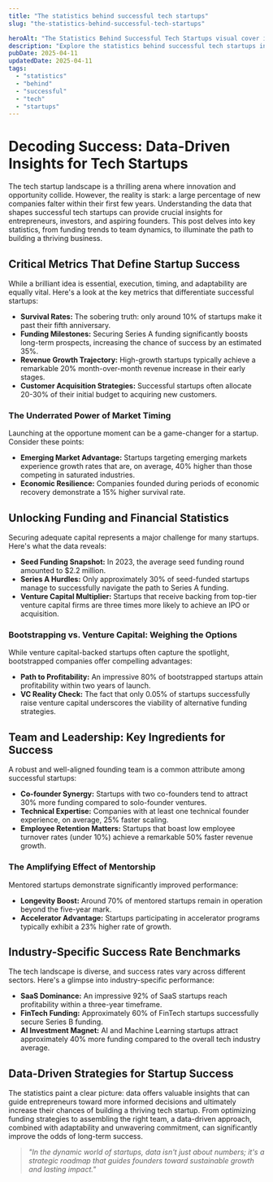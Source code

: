 ```yaml
---
title: "The statistics behind successful tech startups"
slug: "the-statistics-behind-successful-tech-startups"

heroAlt: "The Statistics Behind Successful Tech Startups visual cover image"
description: "Explore the statistics behind successful tech startups in this detailed guide, offering insights, strategies, and practical tips to enhance your understanding and application of the topic."
pubDate: 2025-04-11
updatedDate: 2025-04-11
tags:
  - "statistics"
  - "behind"
  - "successful"
  - "tech"
  - "startups"
---
```


# Decoding Success: Data-Driven Insights for Tech Startups

The tech startup landscape is a thrilling arena where innovation and opportunity collide. However, the reality is stark: a large percentage of new companies falter within their first few years. Understanding the data that shapes successful tech startups can provide crucial insights for entrepreneurs, investors, and aspiring founders. This post delves into key statistics, from funding trends to team dynamics, to illuminate the path to building a thriving business.

## Critical Metrics That Define Startup Success

While a brilliant idea is essential, execution, timing, and adaptability are equally vital. Here's a look at the key metrics that differentiate successful startups:

- **Survival Rates:** The sobering truth: only around 10% of startups make it past their fifth anniversary.
- **Funding Milestones:** Securing Series A funding significantly boosts long-term prospects, increasing the chance of success by an estimated 35%.
- **Revenue Growth Trajectory:** High-growth startups typically achieve a remarkable 20% month-over-month revenue increase in their early stages.
- **Customer Acquisition Strategies:** Successful startups often allocate 20-30% of their initial budget to acquiring new customers.

### The Underrated Power of Market Timing

Launching at the opportune moment can be a game-changer for a startup. Consider these points:

- **Emerging Market Advantage:** Startups targeting emerging markets experience growth rates that are, on average, 40% higher than those competing in saturated industries.
- **Economic Resilience:** Companies founded during periods of economic recovery demonstrate a 15% higher survival rate.

## Unlocking Funding and Financial Statistics

Securing adequate capital represents a major challenge for many startups. Here's what the data reveals:

- **Seed Funding Snapshot:** In 2023, the average seed funding round amounted to $2.2 million.
- **Series A Hurdles:** Only approximately 30% of seed-funded startups manage to successfully navigate the path to Series A funding.
- **Venture Capital Multiplier:** Startups that receive backing from top-tier venture capital firms are three times more likely to achieve an IPO or acquisition.

### Bootstrapping vs. Venture Capital: Weighing the Options

While venture capital-backed startups often capture the spotlight, bootstrapped companies offer compelling advantages:

- **Path to Profitability:** An impressive 80% of bootstrapped startups attain profitability within two years of launch.
- **VC Reality Check:** The fact that only 0.05% of startups successfully raise venture capital underscores the viability of alternative funding strategies.

## Team and Leadership: Key Ingredients for Success

A robust and well-aligned founding team is a common attribute among successful startups:

- **Co-founder Synergy:** Startups with two co-founders tend to attract 30% more funding compared to solo-founder ventures.
- **Technical Expertise:** Companies with at least one technical founder experience, on average, 25% faster scaling.
- **Employee Retention Matters:** Startups that boast low employee turnover rates (under 10%) achieve a remarkable 50% faster revenue growth.

### The Amplifying Effect of Mentorship

Mentored startups demonstrate significantly improved performance:

- **Longevity Boost:** Around 70% of mentored startups remain in operation beyond the five-year mark.
- **Accelerator Advantage:** Startups participating in accelerator programs typically exhibit a 23% higher rate of growth.

## Industry-Specific Success Rate Benchmarks

The tech landscape is diverse, and success rates vary across different sectors. Here's a glimpse into industry-specific performance:

- **SaaS Dominance:** An impressive 92% of SaaS startups reach profitability within a three-year timeframe.
- **FinTech Funding:** Approximately 60% of FinTech startups successfully secure Series B funding.
- **AI Investment Magnet:** AI and Machine Learning startups attract approximately 40% more funding compared to the overall tech industry average.

## Data-Driven Strategies for Startup Success

The statistics paint a clear picture: data offers valuable insights that can guide entrepreneurs toward more informed decisions and ultimately increase their chances of building a thriving tech startup. From optimizing funding strategies to assembling the right team, a data-driven approach, combined with adaptability and unwavering commitment, can significantly improve the odds of long-term success.

> _"In the dynamic world of startups, data isn't just about numbers; it's a strategic roadmap that guides founders toward sustainable growth and lasting impact."_
